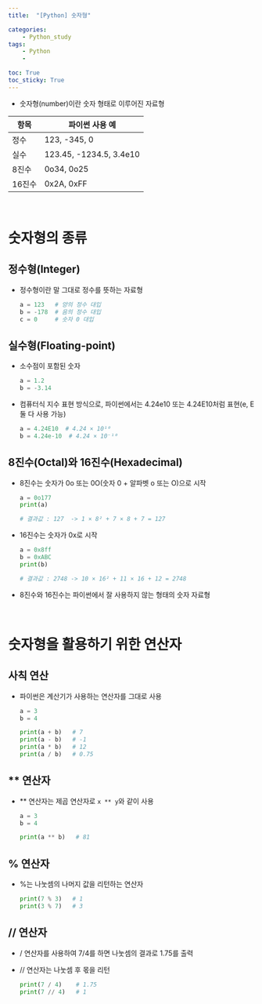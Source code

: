 ```yaml
---
title:  "[Python] 숫자형" 

categories: 
    - Python_study
tags: 
    - Python
    - 

toc: True
toc_sticky: True
---
```


- 숫자형(number)이란 숫자 형태로 이루어진 자료형

| 항목 | 파이썬 사용 예 |
| --- | --- |
| 정수 | 123, -345, 0 |
| 실수 | 123.45, -1234.5, 3.4e10 |
| 8진수 | 0o34, 0o25 |
| 16진수 | 0x2A, 0xFF |

<br>

# 숫자형의 종류

## 정수형(Integer)

- 정수형이란 말 그대로 정수를 뜻하는 자료형
    
    ```python
    a = 123   # 양의 정수 대입
    b = -178  # 음의 정수 대입
    c = 0     # 숫자 0 대입
    ```
    

## 실수형(Floating-point)

- 소수점이 포함된 숫자
    
    ```python
    a = 1.2
    b = -3.14
    ```
    
- 컴퓨터식 지수 표현 방식으로, 파이썬에서는 4.24e10 또는 4.24E10처럼 표현(e, E 둘 다 사용 가능)
    
    ```python
    a = 4.24E10  # 4.24 × 10¹⁰
    b = 4.24e-10  # 4.24 × 10⁻¹⁰
    ```
    

## 8진수(Octal)와 16진수(Hexadecimal)

- 8진수는 숫자가 0o 또는 0O(숫자 0 + 알파벳 o 또는 O)으로 시작
    
    ```python
    a = 0o177
    print(a)
    
    # 결과값 : 127  -> 1 × 8² + 7 × 8 + 7 = 127 
    ```
    
- 16진수는 숫자가 0x로 시작
    
    ```python
    a = 0x8ff
    b = 0xABC
    print(b)
    
    # 결과값 : 2748 -> 10 × 16² + 11 × 16 + 12 = 2748  
    ```
    
- 8진수와 16진수는 파이썬에서 잘 사용하지 않는 형태의 숫자 자료형

<br>

# 숫자형을 활용하기 위한 연산자

## 사칙 연산

- 파이썬은 계산기가 사용하는 연산자를 그대로 사용
    
    ```python
    a = 3
    b = 4
    
    print(a + b)   # 7
    print(a - b)   # -1
    print(a * b)   # 12
    print(a / b)   # 0.75
    ```
    

## ** 연산자

- ** 연산자는 제곱 연산자로 `x ** y`와 같이 사용
    
    ```python
    a = 3
    b = 4
    
    print(a ** b)   # 81
    ```
    

## % 연산자

- %는 나눗셈의 나머지 값을 리턴하는 연산자
    
    ```python
    print(7 % 3)   # 1
    print(3 % 7)   # 3 
    ```
    

## // 연산자

- / 연산자를 사용하여 7/4를 하면 나눗셈의 결과로 1.75를 출력
- // 연산자는 나눗셈 후 몫을 리턴
    
    ```python
    print(7 / 4)    # 1.75
    print(7 // 4)   # 1
    ```
